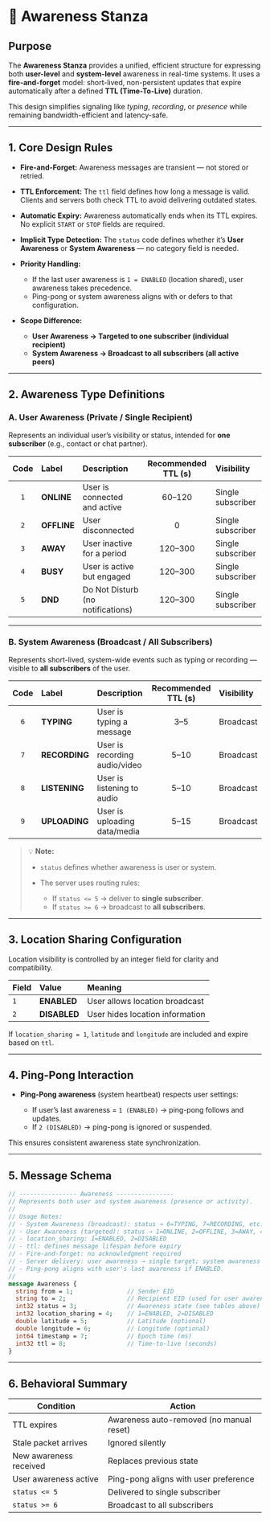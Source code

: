 # 🧠 Awareness Stanza

## **Purpose**

The **Awareness Stanza** provides a unified, efficient structure for expressing both **user-level** and **system-level** awareness in real-time systems.
It uses a **fire-and-forget** model: short-lived, non-persistent updates that expire automatically after a defined **TTL (Time-To-Live)** duration.

This design simplifies signaling like _typing_, _recording_, or _presence_ while remaining bandwidth-efficient and latency-safe.

---

## **1. Core Design Rules**

- **Fire-and-Forget:**
  Awareness messages are transient — not stored or retried.

- **TTL Enforcement:**
  The `ttl` field defines how long a message is valid.
  Clients and servers both check TTL to avoid delivering outdated states.

- **Automatic Expiry:**
  Awareness automatically ends when its TTL expires.
  No explicit `START` or `STOP` fields are required.

- **Implicit Type Detection:**
  The `status` code defines whether it’s **User Awareness** or **System Awareness** — no category field is needed.

- **Priority Handling:**

  - If the last user awareness is `1 = ENABLED` (location shared), user awareness takes precedence.
  - Ping-pong or system awareness aligns with or defers to that configuration.

- **Scope Difference:**

  - **User Awareness → Targeted to one subscriber (individual recipient)**
  - **System Awareness → Broadcast to all subscribers (all active peers)**

---

## **2. Awareness Type Definitions**

### **A. User Awareness (Private / Single Recipient)**

Represents an individual user’s visibility or status, intended for **one subscriber** (e.g., contact or chat partner).

| **Code** | **Label**   | **Description**                   | **Recommended TTL (s)** | **Visibility**    |
| :------: | :---------- | :-------------------------------- | :---------------------: | :---------------- |
|   `1`    | **ONLINE**  | User is connected and active      |         60–120          | Single subscriber |
|   `2`    | **OFFLINE** | User disconnected                 |            0            | Single subscriber |
|   `3`    | **AWAY**    | User inactive for a period        |         120–300         | Single subscriber |
|   `4`    | **BUSY**    | User is active but engaged        |         120–300         | Single subscriber |
|   `5`    | **DND**     | Do Not Disturb (no notifications) |         120–300         | Single subscriber |

---

### **B. System Awareness (Broadcast / All Subscribers)**

Represents short-lived, system-wide events such as typing or recording — visible to **all subscribers** of the user.

| **Code** | **Label**     | **Description**               | **Recommended TTL (s)** | **Visibility** |
| :------: | :------------ | :---------------------------- | :---------------------: | :------------- |
|   `6`    | **TYPING**    | User is typing a message      |           3–5           | Broadcast      |
|   `7`    | **RECORDING** | User is recording audio/video |          5–10           | Broadcast      |
|   `8`    | **LISTENING** | User is listening to audio    |          5–10           | Broadcast      |
|   `9`    | **UPLOADING** | User is uploading data/media  |          5–15           | Broadcast      |

> 💡 **Note:**
>
> - `status` defines whether awareness is user or system.
> - The server uses routing rules:
>
>   - If `status <= 5` → deliver to **single subscriber**.
>   - If `status >= 6` → broadcast to **all subscribers**.

---

## **3. Location Sharing Configuration**

Location visibility is controlled by an integer field for clarity and compatibility.

| **Field** | **Value**    | **Meaning**                     |
| :-------- | :----------- | :------------------------------ |
| `1`       | **ENABLED**  | User allows location broadcast  |
| `2`       | **DISABLED** | User hides location information |

If `location_sharing = 1`, `latitude` and `longitude` are included and expire based on `ttl`.

---

## **4. Ping-Pong Interaction**

- **Ping-Pong awareness** (system heartbeat) respects user settings:

  - If user’s last awareness = `1 (ENABLED)` → ping-pong follows and updates.
  - If `2 (DISABLED)` → ping-pong is ignored or suspended.

This ensures consistent awareness state synchronization.

---

## **5. Message Schema**

```proto
// ---------------- Awareness ----------------
// Represents both user and system awareness (presence or activity).
//
// Usage Notes:
// - System Awareness (broadcast): status → 6=TYPING, 7=RECORDING, etc.
// - User Awareness (targeted): status → 1=ONLINE, 2=OFFLINE, 3=AWAY, 4=BUSY, 5=DND
// - location_sharing: 1=ENABLED, 2=DISABLED
// - ttl: defines message lifespan before expiry
// - Fire-and-forget: no acknowledgment required
// - Server delivery: user awareness → single target; system awareness → all subscribers
// - Ping-pong aligns with user's last awareness if ENABLED.
//
message Awareness {
  string from = 1;               // Sender EID
  string to = 2;                 // Recipient EID (used for user awareness)
  int32 status = 3;              // Awareness state (see tables above)
  int32 location_sharing = 4;    // 1=ENABLED, 2=DISABLED
  double latitude = 5;           // Latitude (optional)
  double longitude = 6;          // Longitude (optional)
  int64 timestamp = 7;           // Epoch time (ms)
  int32 ttl = 8;                 // Time-to-live (seconds)
}
```

---

## **6. Behavioral Summary**

| **Condition**          | **Action**                               |
| ---------------------- | ---------------------------------------- |
| TTL expires            | Awareness auto-removed (no manual reset) |
| Stale packet arrives   | Ignored silently                         |
| New awareness received | Replaces previous state                  |
| User awareness active  | Ping-pong aligns with user preference    |
| `status <= 5`          | Delivered to single subscriber           |
| `status >= 6`          | Broadcast to all subscribers             |
